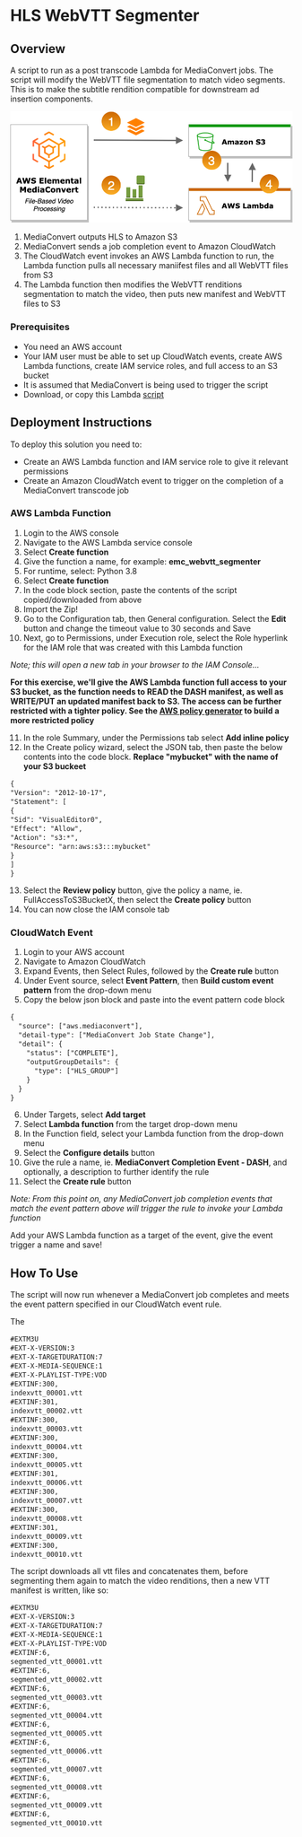 # HLS WebVTT Segmenter
## Overview
A script to run as a post transcode Lambda for MediaConvert jobs. The script will modify the WebVTT file segmentation to match video segments. This is to make the subtitle rendition compatible for downstream ad insertion components.

![](images/emc_webvtt_segmenter_architecture.png?width=60pc&classes=border,shadow)

1. MediaConvert outputs HLS to Amazon S3
2. MediaConvert sends a job completion event to Amazon CloudWatch
3. The CloudWatch event invokes an AWS Lambda function to run, the Lambda function pulls all necessary maniifest files and all WebVTT files from S3
4. The Lambda function then modifies the WebVTT renditions segmentation to match the video, then puts new manifest and WebVTT files to S3

### Prerequisites
* You need an AWS account
* Your IAM user must be able to set up CloudWatch events, create AWS Lambda functions, create IAM service roles, and full access to an S3 bucket
* It is assumed that MediaConvert is being used to trigger the script
* Download, or copy this Lambda [script](script/emc_webvtt_segmenter.py)

## Deployment Instructions
To deploy this solution you need to:
* Create an AWS Lambda function and IAM service role to give it relevant permissions
* Create an Amazon CloudWatch event to trigger on the completion of a MediaConvert transcode job

### AWS Lambda Function
1. Login to the AWS console
2. Navigate to the AWS Lambda service console
3. Select **Create function**
4. Give the function a name, for example: **emc_webvtt_segmenter**
5. For runtime, select: Python 3.8
6. Select **Create function**
7. In the code block section, paste the contents of the script copied/downloaded from above
8. Import the Zip!
9. Go to the Configuration tab, then General configuration. Select the **Edit** button and change the timeout value to 30 seconds and Save
10. Next, go to Permissions, under Execution role, select the Role hyperlink for the IAM role that was created with this Lambda function

*Note; this will open a new tab in your browser to the IAM Console...*

**For this exercise, we'll give the AWS Lambda function full access to your S3 bucket, as the function needs to READ the DASH manifest, as well as WRITE/PUT an updated manifest back to S3. The access can be further restricted with a tighter policy. See the [AWS policy generator](https://awspolicygen.s3.amazonaws.com/policygen.html) to build a more restricted policy**

11. In the role Summary, under the Permissions tab select **Add inline policy**
12. In the Create policy wizard, select the JSON tab, then paste the below contents into the code block. **Replace "mybucket" with the name of your S3 buckeet**
```
{
"Version": "2012-10-17",
"Statement": [
{
"Sid": "VisualEditor0",
"Effect": "Allow",
"Action": "s3:*",
"Resource": "arn:aws:s3:::mybucket"
}
]
}
```
13. Select the **Review policy** button, give the policy a name, ie. FullAccessToS3BucketX, then select the **Create policy** button
14. You can now close the IAM console tab

### CloudWatch Event
1. Login to your AWS account
2. Navigate to Amazon CloudWatch
3. Expand Events, then Select Rules, followed by the **Create rule** button
4. Under Event source, select **Event Pattern**, then **Build custom event pattern** from the drop-down menu
5. Copy the below json block and paste into the event pattern code block

```
{
  "source": ["aws.mediaconvert"],
  "detail-type": ["MediaConvert Job State Change"],
  "detail": {
    "status": ["COMPLETE"],
    "outputGroupDetails": {
      "type": ["HLS_GROUP"]
    }
  }
}
```

6. Under Targets, select **Add target**
7. Select **Lambda function** from the target drop-down menu
8. In the Function field, select your Lambda function from the drop-down menu
9. Select the **Configure details** button
10. Give the rule a name, ie. **MediaConvert Completion Event - DASH**, and optionally, a description to further identify the rule
11. Select the **Create rule** button

*Note: From this point on, any MediaConvert job completion events that match the event pattern above will trigger the rule to invoke your Lambda function*

Add your AWS Lambda function as a target of the event, give the event trigger a name and save!

## How To Use
The script will now run whenever a MediaConvert job completes and meets the event pattern specified in our CloudWatch event rule.

The 
```
#EXTM3U
#EXT-X-VERSION:3
#EXT-X-TARGETDURATION:7
#EXT-X-MEDIA-SEQUENCE:1
#EXT-X-PLAYLIST-TYPE:VOD
#EXTINF:300,
indexvtt_00001.vtt
#EXTINF:301,
indexvtt_00002.vtt
#EXTINF:300,
indexvtt_00003.vtt
#EXTINF:300,
indexvtt_00004.vtt
#EXTINF:300,
indexvtt_00005.vtt
#EXTINF:301,
indexvtt_00006.vtt
#EXTINF:300,
indexvtt_00007.vtt
#EXTINF:300,
indexvtt_00008.vtt
#EXTINF:301,
indexvtt_00009.vtt
#EXTINF:300,
indexvtt_00010.vtt
```

The script downloads all vtt files and concatenates them, before segmenting them again to match the video renditions, then a new VTT manifest is written, like so:

```
#EXTM3U
#EXT-X-VERSION:3
#EXT-X-TARGETDURATION:7
#EXT-X-MEDIA-SEQUENCE:1
#EXT-X-PLAYLIST-TYPE:VOD
#EXTINF:6,
segmented_vtt_00001.vtt
#EXTINF:6,
segmented_vtt_00002.vtt
#EXTINF:6,
segmented_vtt_00003.vtt
#EXTINF:6,
segmented_vtt_00004.vtt
#EXTINF:6,
segmented_vtt_00005.vtt
#EXTINF:6,
segmented_vtt_00006.vtt
#EXTINF:6,
segmented_vtt_00007.vtt
#EXTINF:6,
segmented_vtt_00008.vtt
#EXTINF:6,
segmented_vtt_00009.vtt
#EXTINF:6,
segmented_vtt_00010.vtt
```

